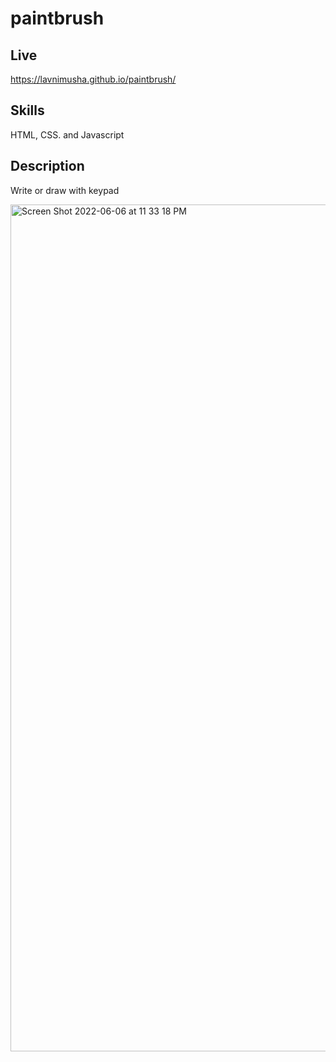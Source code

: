 # paintbrush

## Live
https://lavnimusha.github.io/paintbrush/

## Skills
HTML, CSS. and Javascript

## Description
Write or draw with keypad

<img width="1355" alt="Screen Shot 2022-06-06 at 11 33 18 PM" src="https://user-images.githubusercontent.com/40901373/172311976-0615e9c0-8da2-4465-8e0d-f02d632d44c5.png">
